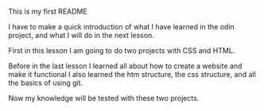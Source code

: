 This is my first README

I have to make a quick introduction of what I have learned in the odin project, and what I will do in the next lesson.

First in this lesson I am going to do two projects with CSS and HTML. 

Before in the last lesson I learned all about how to create a website and make it functional I also learned the htm structure, the css structure, and all the basics of using git.

Now my knowledge will be tested with these two projects.





